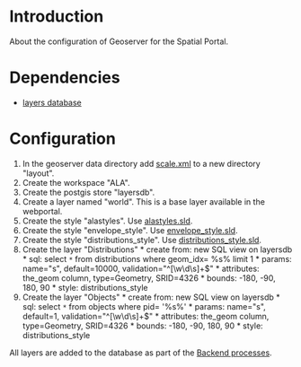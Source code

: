 # Introduction

About the configuration of Geoserver for the Spatial Portal.


# Dependencies
  * [layers database](wiki/SystemDocumentationLayersDB)


# Configuration
  1. In the geoserver data directory add [scale.xml](http://alageospatialportal.googlecode.com/svn/trunk/database/scale.xml) to a new directory "layout".
  1. Create the workspace "ALA".
  1. Create the postgis store "layersdb".
  1. Create a layer named "world".  This is a base layer available in the webportal.
  1. Create the style "alastyles".  Use [alastyles.sld](http://alageospatialportal.googlecode.com/svn/trunk/database/alastyles.sld).
  1. Create the style "envelope\_style".  Use [envelope\_style.sld](http://alageospatialportal.googlecode.com/svn/trunk/database/envelope_style.sld).
  1. Create the style "distributions\_style".  Use [distributions\_style.sld](http://alageospatialportal.googlecode.com/svn/trunk/database/distributions_style.sld).
  1. Create the layer "Distributions"
    * create from: new SQL view on layersdb
    * sql: select ` * ` from distributions where geom\_idx= %s% limit 1
    * params: name="s", default=10000, validation="^[\w\d\s]+$"
    * attributes: the\_geom column, type=Geometry, SRID=4326
    * bounds: -180, -90, 180, 90
    * style: distributions\_style
  1. Create the layer "Objects"
    * create from: new SQL view on layersdb
    * sql: select ` * ` from objects where pid= '%s%'
    * params: name="s", default=1, validation="^[\w\d\s]+$"
    * attributes: the\_geom column, type=Geometry, SRID=4326
    * bounds: -180, -90, 180, 90
    * style: distributions\_style

All layers are added to the database as part of the [Backend processes](wiki/BackendProcesses).